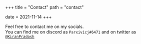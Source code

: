 +++
title = "Contact"
path = "contact"

date = 2021-11-14
+++

Feel free to contact me on my socials.\
You can find me on discord as `Parxivicj#6471` and on twitter as [`@KiranPradosh`](https://www.twitter.com)
